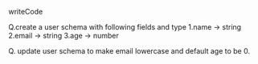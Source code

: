 writeCode
<!-- ...... -->

Q.create a user schema with following fields and type
1.name -> string
2.email -> string
3.age -> number

Q. update user schema to make email lowercase and default age to be 0.
